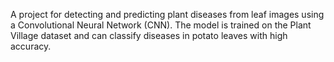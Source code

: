 A project for detecting and predicting plant diseases from leaf images using a Convolutional Neural Network (CNN).
The model is trained on the Plant Village dataset and can classify diseases in potato leaves with high accuracy.
